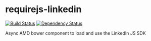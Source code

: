 requirejs-linkedin
==================
[![Build Status](https://travis-ci.org/thomaswelton/requirejs-linkedin.png)](https://travis-ci.org/thomaswelton/requirejs-linkedin)
[![Dependency Status](https://david-dm.org/thomaswelton/requirejs-linkedin.png)](https://david-dm.org/thomaswelton/requirejs-linkedin)

Async AMD bower component to load and use the LinkedIn JS SDK
